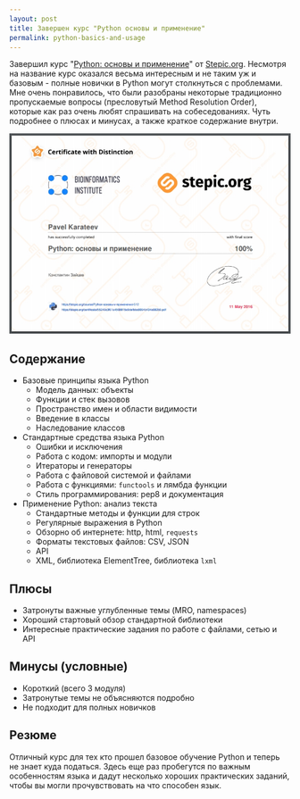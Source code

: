 ```yaml
---
layout: post
title: Завершен курс "Python основы и применение"
permalink: python-basics-and-usage
---
```


Завершил курс "[Python: основы и применение](https://stepic.org/course/Python-%D0%BE%D1%81%D0%BD%D0%BE%D0%B2%D1%8B-%D0%B8-%D0%BF%D1%80%D0%B8%D0%BC%D0%B5%D0%BD%D0%B5%D0%BD%D0%B8%D0%B5-512)"
от [Stepic.org](https://stepic.org/). Несмотря на название курс оказался весьма
интересным и не таким уж и базовым - полные новички в Python могут столкнуться с
проблемами. Мне очень понравилось, что были разобраны некоторые традиционно
пропускаемые вопросы (пресловутый Method Resolution Order), которые как раз очень
любят спрашивать на собеседованиях. Чуть подробнее о плюсах и минусах, а также
краткое содержание внутри.

![center](../assets/2016-06-16-python-basics-and-usage/certificate.jpg)

## Содержание

- Базовые принципы языка Python
  - Модель данных: объекты
  - Функции и стек вызовов
  - Пространство имен и области видимости
  - Введение в классы
  - Наследование классов
- Стандартные средства языка Python
  - Ошибки и исключения
  - Работа с кодом: импорты и модули
  - Итераторы и генераторы
  - Работа с файловой системой и файлами
  - Работа с функциями: `functools` и лямбда функции
  - Стиль программирования: pep8 и документация
- Применение Python: анализ текста
  - Стандартные методы и функции для строк
  - Регулярные выражения в Python
  - Обзорно об интернете: http, html, `requests`
  - Форматы текстовых файлов: CSV, JSON
  - API
  - XML, библиотека ElementTree, библиотека `lxml`

## Плюсы

- Затронуты важные углубленные темы (MRO, namespaces)
- Хороший стартовый обзор стандартной библиотеки
- Интересные практические задания по работе с файлами, сетью и API

## Минусы (условные)

- Короткий (всего 3 модуля)
- Затронутые темы не объясняются подробно
- Не подходит для полных новичков

## Резюме

Отличный курс для тех кто прошел базовое обучение Python и теперь не знает
куда податься. Здесь еще раз пробегутся по важным особенностям языка и дадут
несколько хороших практических заданий, чтобы вы могли прочувствовать на что
способен язык.
